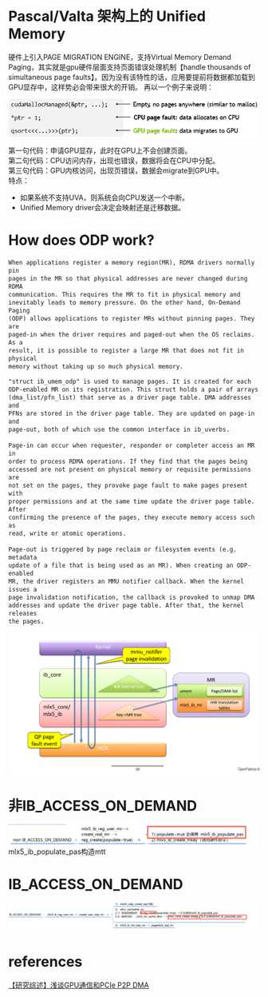 # Pascal/Valta 架构上的 Unified Memory
硬件上引入PAGE MIGRATION ENGINE，支持Virtual Memory Demand Paging，其实就是gpu硬件层面支持页面错误处理机制【handle thousands of simultaneous page faults】。因为没有该特性的话，应用要提前将数据都加载到GPU显存中，这样势必会带来很大的开销。
再以一个例子来说明：   

![image](../pic/page.png)   

第一句代码：申请GPU显存，此时在GPU上不会创建页面。   
第二句代码：CPU访问内存，出现也错误，数据将会在CPU中分配。   
第三句代码：GPU内核访问，出现页错误，数据会migrate到GPU中。  
特点：  
+  如果系统不支持UVA，则系统会向CPU发送一个中断。   
+  Unified Memory driver会决定会映射还是迁移数据。  

# How does ODP work?
```Text
When applications register a memory region(MR), RDMA drivers normally pin
pages in the MR so that physical addresses are never changed during RDMA
communication. This requires the MR to fit in physical memory and
inevitably leads to memory pressure. On the other hand, On-Demand Paging
(ODP) allows applications to register MRs without pinning pages. They are
paged-in when the driver requires and paged-out when the OS reclaims. As a
result, it is possible to register a large MR that does not fit in physical
memory without taking up so much physical memory.
```
```Text
"struct ib_umem_odp" is used to manage pages. It is created for each
ODP-enabled MR on its registration. This struct holds a pair of arrays
(dma_list/pfn_list) that serve as a driver page table. DMA addresses and
PFNs are stored in the driver page table. They are updated on page-in and
page-out, both of which use the common interface in ib_uverbs.

Page-in can occur when requester, responder or completer access an MR in
order to process RDMA operations. If they find that the pages being
accessed are not present on physical memory or requisite permissions are
not set on the pages, they provoke page fault to make pages present with
proper permissions and at the same time update the driver page table. After
confirming the presence of the pages, they execute memory access such as
read, write or atomic operations.

Page-out is triggered by page reclaim or filesystem events (e.g. metadata
update of a file that is being used as an MR). When creating an ODP-enabled
MR, the driver registers an MMU notifier callback. When the kernel issues a
page invalidation notification, the callback is provoked to unmap DMA
addresses and update the driver page table. After that, the kernel releases
the pages.
```
![image](../pic/page2.png) 

# 非IB_ACCESS_ON_DEMAND
 ![image](../pic/odp3.png) 
mlx5_ib_populate_pas构造mtt
# IB_ACCESS_ON_DEMAND
 ![image](../pic/odp4.png)
 
# references
[【研究综述】浅谈GPU通信和PCIe P2P DMA](https://zhuanlan.zhihu.com/p/430101220)   